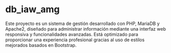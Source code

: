 # db_iaw_amg
Este proyecto es un sistema de gestión desarrollado con PHP, MariaDB y Apache2, diseñado para administrar información mediante una interfaz web responsiva y funcionalidades avanzadas. Está optimizado para proporcionar una experiencia profesional gracias al uso de estilos mejorados basados en Bootstrap.
